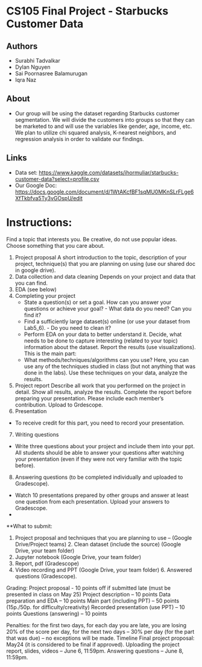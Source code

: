 # CS105 Final Project - Starbucks Customer Data

## Authors
 * Surabhi Tadvalkar 
 * Dylan Nguyen
 * Sai Poornasree Balamurugan
 * Iqra Naz  

## About
  * Our group will be using the dataset regarding Starbucks customer segmentation. We will divide the customers into groups so that they can be marketed to and will use the variables like gender, age, income, etc. We plan to utilize chi squared analysis, K-nearest neighbors, and regression analysis in order to validate our findings.

## Links
 * Data set: https://www.kaggle.com/datasets/ihormuliar/starbucks-customer-data?select=profile.csv
 * Our Google Doc: https://docs.google.com/document/d/1WtAKcfBF1sqMU0MKnSLrFLge6XfTkbfva5Ty3vGOspU/edit


# Instructions:

Find a topic that interests you. Be creative, do not use popular ideas. Choose something that you care about.
1. Project proposal
A short introduction to the topic, description of your project, technique(s) that you are planning on using (use our shared doc in google drive).
2. Data collection and data cleaning
Depends on your project and data that you can find.
3. EDA
(see below)
4. Completing your project
   - State a question(s) or set a goal. How can you answer your questions or achieve your goal? - What data do you need? Can you find it?
   - Find a sufficiently large dataset(s) online (or use your dataset from Lab5_6). - Do you need to clean it?
   - Perform EDA on your data to better understand it. Decide, what needs to be done to capture interesting (related to your topic) information about the dataset. Report the results (use visualizations).
   This is the main part:
   - What methods/techniques/algorithms can you use? Here, you can use any of the techniques studied in class (but not anything that was done in the labs).
   Use these techniques on your data, analyze the results.
5. Project report
Describe all work that you performed on the project in detail. Show all results, analyze the results. Complete the report before preparing your presentation. Please include each member’s contribution. Upload to Grdescope.
6. Presentation
  - To receive credit for this part, you need to record your presentation.
7. Writing questions
  - Write three questions about your project and include them into your ppt. All students should be able to answer your questions after watching your presentation (even if they were not very familiar with the topic before).
8. Answering questions (to be completed individually and uploaded to Gradescope).
  - Watch 10 presentations prepared by other groups and answer at least one question from each presentation. Upload your answers to Gradescope.
  - 
**What to submit:
1. Project proposal and techniques that you are planning to use – (Google Drive/Project teams) 2. Clean dataset (include the source) (Google Drive, your team folder)
3. Jupyter notebook (Google Drive, your team folder)
4. Report, pdf (Gradescope)
5. Video recording and PPT (Google Drive, your team folder) 6. Answered questions (Gradescope).


Grading:
Project proposal - 10 points off if submitted late (must be presented in class on May 25) Project description – 10 points
Data preparation and EDA – 10 points
Main part (including PPT) – 50 points (15p./50p. for difficulty/creativity)
Recorded presentation (use PPT) – 10 points Questions (answering) – 10 points
  
Penalties: for the first two days, for each day you are late, you are losing 20% of the score per day, for the next two days – 30% per day (for the part that was due) – no exceptions will be made.
Timeline
Final project proposal: May24 (it is considered to be final if approved).
 Uploading the project report, slides, videos – June 6, 11:59pm. Answering questions – June 8, 11:59pm.
